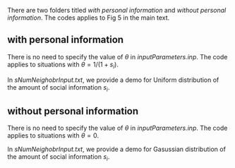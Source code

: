 There are two folders titled *with personal information* and *without personal information*.
The codes applies to Fig 5 in the main text.

## with personal information

There is no need to specify the value of $\theta$ in *inputParameters.inp*. The code applies to situations with $\theta=1/(1+s_i)$.

In *sNumNeighobrInput.txt*, we provide a demo for Uniform distribution of the amount of social information $s_i$.

## without personal information

There is no need to specify the value of $\theta$ in *inputParameters.inp*. The code applies to situations with $\theta=0$.

In *sNumNeighobrInput.txt*, we provide a demo for Gasussian distribution of the amount of social information $s_i$.
